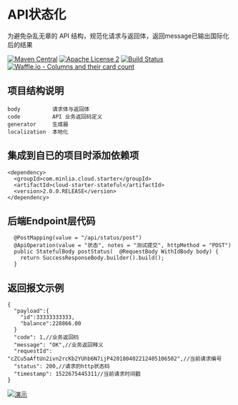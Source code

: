 # API状态化  

为避免杂乱无章的 API 结构，规范化请求与返回体，返回message已输出国际化后的结果

[![Maven Central](https://maven-badges.herokuapp.com/maven-central/com.minlia.cloud.starter/cloud-starter-stateful/badge.svg?style=plastic)](https://maven-badges.herokuapp.com/maven-central/com.minlia.cloud.starter/cloud-starter-stateful/) 
[![Apache License 2](https://img.shields.io/badge/license-ASF2-blue.svg)](https://www.apache.org/licenses/LICENSE-2.0.txt) 
[![Build Status](https://travis-ci.org/minlia-projects/cloud-starter-stateful.svg?branch=master)](https://travis-ci.org/minlia-projects/cloud-starter-stateful)
[![Waffle.io - Columns and their card count](https://badge.waffle.io/minlia-projects/cloud-starter-stateful.svg?columns=all)](https://waffle.io/minlia-projects/cloud-starter-stateful)

## 项目结构说明  
```
body          请求体与返回体
code          API 业务返回码定义
generator     生成器
localization  本地化
```

## 集成到自已的项目时添加依赖项    

```pom
<dependency>
  <groupId>com.minlia.cloud.starter</groupId>
  <artifactId>cloud-starter-stateful</artifactId>
  <version>2.0.0.RELEASE</version>
</dependency>
```
## 后端Endpoint层代码

```
  @PostMapping(value = "/api/status/post")
  @ApiOperation(value = "状态", notes = "测试提交", httpMethod = "POST")
  public StatefulBody postStatus(  @RequestBody WithIdBody body) {
    return SuccessResponseBody.builder().build();
  }
```

## 返回报文示例

```
{
  "payload":{
    "id":33333333333,
    "balance":228866.00
  }
  "code": 1,//业务返回码
  "message": "OK",//业务返回释义
  "requestId": "cZCu5aAftUn2ivn2rcKb2YUhb6N7ijP420180402212405106502",//当前请求编号
  "status": 200,//请求的http状态码
  "timestamp": 1522675445311//当前请求时间戳
}
```

[![演示](http://g.recordit.co/oI67yn0jSj.gif)](http://minlia.com/)

